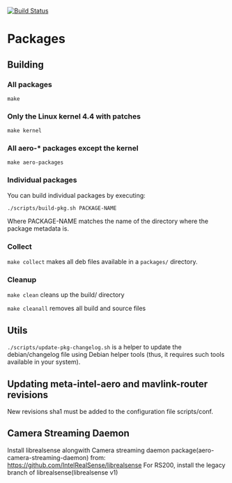 [![Build Status](https://travis-ci.org/intel-aero/packages.svg?branch=master)](https://travis-ci.org/intel-aero/packages)

# Packages

## Building

### All packages

`make`

### Only the Linux kernel 4.4 with patches

`make kernel`

### All aero-* packages except the kernel

`make aero-packages`

### Individual packages

You can build individual packages by executing:

```
./scripts/build-pkg.sh PACKAGE-NAME
```

Where PACKAGE-NAME matches the name of the directory where the package metadata is.

### Collect

`make collect` makes all deb files available in a `packages/` directory.

### Cleanup

`make clean` cleans up the build/ directory

`make cleanall` removes all build and source files

## Utils

`./scripts/update-pkg-changelog.sh` is a helper to update the debian/changelog file
using Debian helper tools (thus, it requires such tools available in your system).

## Updating meta-intel-aero and mavlink-router revisions

New revisions sha1 must be added to the configuration file scripts/conf.

## Camera Streaming Daemon
Install librealsense alongwith Camera streaming daemon package(aero-camera-streaming-daemon) from:
			https://github.com/IntelRealSense/librealsense
For RS200, install the legacy branch of librealsense(librealsense v1)
